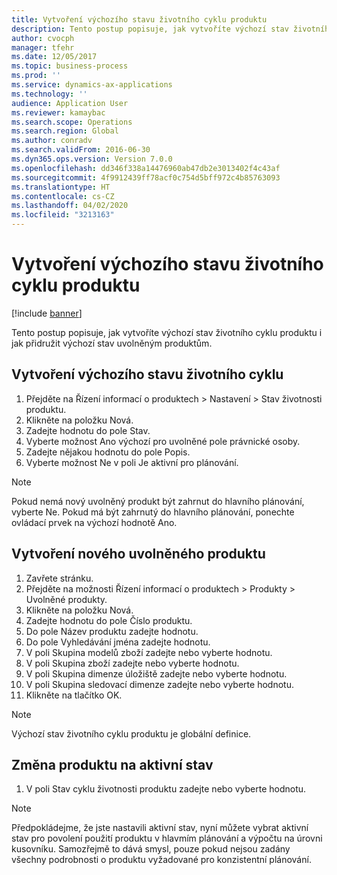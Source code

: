 ```yaml
---
title: Vytvoření výchozího stavu životního cyklu produktu
description: Tento postup popisuje, jak vytvoříte výchozí stav životního cyklu produktu i jak přidružit výchozí stav uvolněným produktům.
author: cvocph
manager: tfehr
ms.date: 12/05/2017
ms.topic: business-process
ms.prod: ''
ms.service: dynamics-ax-applications
ms.technology: ''
audience: Application User
ms.reviewer: kamaybac
ms.search.scope: Operations
ms.search.region: Global
ms.author: conradv
ms.search.validFrom: 2016-06-30
ms.dyn365.ops.version: Version 7.0.0
ms.openlocfilehash: dd346f338a14476960ab47db2e3013402f4c43af
ms.sourcegitcommit: 4f9912439ff78acf0c754d5bff972c4b85763093
ms.translationtype: HT
ms.contentlocale: cs-CZ
ms.lasthandoff: 04/02/2020
ms.locfileid: "3213163"
---
```

# <a name="create-a-default-product-lifecycle-state"></a>Vytvoření výchozího stavu životního cyklu produktu

[!include [banner](../../includes/banner.md)]

Tento postup popisuje, jak vytvoříte výchozí stav životního cyklu produktu i jak přidružit výchozí stav uvolněným produktům.


## <a name="create-a-default-lifecycle-state"></a>Vytvoření výchozího stavu životního cyklu
1. Přejděte na Řízení informací o produktech > Nastavení > Stav životnosti produktu.
2. Klikněte na položku Nová.
3. Zadejte hodnotu do pole Stav.
4. Vyberte možnost Ano výchozí pro uvolněné pole právnické osoby.
5. Zadejte nějakou hodnotu do pole Popis.
6. Vyberte možnost Ne v poli Je aktivní pro plánování.

> [!NOTE]
> Pokud nemá nový uvolněný produkt být zahrnut do hlavního plánování, vyberte Ne. Pokud má být zahrnutý do hlavního plánování, ponechte ovládací prvek na výchozí hodnotě Ano.  

## <a name="create-a-new-released-product"></a>Vytvoření nového uvolněného produktu
1. Zavřete stránku.
2. Přejděte na možnosti Řízení informací o produktech > Produkty > Uvolněné produkty.
3. Klikněte na položku Nová.
4. Zadejte hodnotu do pole Číslo produktu.
5. Do pole Název produktu zadejte hodnotu.
6. Do pole Vyhledávání jména zadejte hodnotu.
7. V poli Skupina modelů zboží zadejte nebo vyberte hodnotu.
8. V poli Skupina zboží zadejte nebo vyberte hodnotu.
9. V poli Skupina dimenze úložiště zadejte nebo vyberte hodnotu.
10. V poli Skupina sledovací dimenze zadejte nebo vyberte hodnotu.
11. Klikněte na tlačítko OK.

> [!NOTE]
> Výchozí stav životního cyklu produktu je globální definice.  

## <a name="change-the-product-to-an-active-state"></a>Změna produktu na aktivní stav
1. V poli Stav cyklu životnosti produktu zadejte nebo vyberte hodnotu.

> [!NOTE]
> Předpokládejme, že jste nastavili aktivní stav, nyní můžete vybrat aktivní stav pro povolení použití produktu v hlavmím plánování a výpočtu na úrovni kusovníku. Samozřejmě to dává smysl, pouze pokud nejsou zadány všechny podrobnosti o produktu vyžadované pro konzistentní plánování.  

